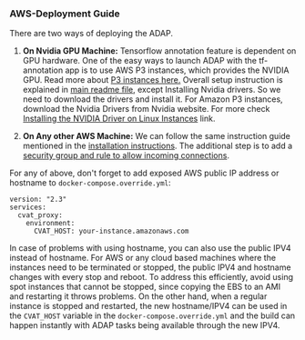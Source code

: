 ### AWS-Deployment Guide

There are two ways of deploying the ADAP.

1. **On Nvidia GPU Machine:** Tensorflow annotation feature is dependent on GPU hardware. One of the easy ways to launch ADAP with the tf-annotation app is to use AWS P3 instances, which provides the NVIDIA GPU. Read more about [P3 instances here.](https://aws.amazon.com/about-aws/whats-new/2017/10/introducing-amazon-ec2-p3-instances/)
   Overall setup instruction is explained in [main readme file](https://github.com/opencv/adap/), except Installing Nvidia drivers. So we need to download the drivers and install it. For Amazon P3 instances, download the Nvidia Drivers from Nvidia website. For more check [Installing the NVIDIA Driver on Linux Instances](https://docs.aws.amazon.com/AWSEC2/latest/UserGuide/install-nvidia-driver.html) link.

2. **On Any other AWS Machine:** We can follow the same instruction guide mentioned in the
   [installation instructions](https://github.com/opencv/adap/blob/master/adap/apps/documentation/installation.md).
   The additional step is to add a [security group and rule to allow incoming connections](https://docs.aws.amazon.com/AWSEC2/latest/UserGuide/using-network-security.html).

For any of above, don't forget to add exposed AWS public IP address or hostname to `docker-compose.override.yml`:

```
version: "2.3"
services:
  cvat_proxy:
    environment:
      CVAT_HOST: your-instance.amazonaws.com
```
In case of problems with using hostname, you can also use the public IPV4 instead of hostname. For AWS or any cloud based machines where the instances need to be terminated or stopped, the public IPV4 and hostname changes with every stop and reboot. To address this efficiently, avoid using spot instances that cannot be stopped, since copying the EBS to an AMI and restarting it throws problems. On the other hand, when a regular instance is stopped and restarted, the  new hostname/IPV4 can be used in the `CVAT_HOST` variable in the `docker-compose.override.yml` and the build can happen instantly with ADAP tasks being available through the new IPV4.
